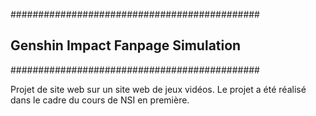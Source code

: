 #############################################
##    Genshin Impact Fanpage Simulation    ##
#############################################

Projet de site web sur un site web de jeux vidéos. Le projet a été réalisé dans le cadre du cours de NSI en première.
